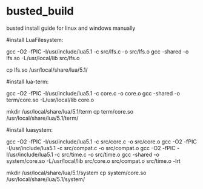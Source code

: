 # busted_build
busted install guide for linux and windows manually


#install LuaFilesystem:

gcc -O2 -fPIC -I/usr/include/lua5.1 -c src/lfs.c -o src/lfs.o
gcc -shared -o lfs.so -L/usr/local/lib src/lfs.o

cp lfs.so /usr/local/share/lua/5.1/

#install lua-term:

gcc -O2 -fPIC -I/usr/include/lua5.1 -c core.c -o core.o
gcc -shared -o term/core.so -L/usr/local/lib core.o

mkdir /usr/local/share/lua/5.1/term
cp term/core.so /usr/local/share/lua/5.1/term/

#install luasystem:

gcc -O2 -fPIC -I/usr/include/lua5.1 -c src/core.c -o src/core.o
gcc -O2 -fPIC -I/usr/include/lua5.1 -c src/compat.c -o src/compat.o
gcc -O2 -fPIC -I/usr/include/lua5.1 -c src/time.c -o src/time.o
gcc -shared -o system/core.so -L/usr/local/lib src/core.o src/compat.o src/time.o -lrt

mkdir /usr/local/share/lua/5.1/system
cp system/core.so /usr/local/share/lua/5.1/system/
